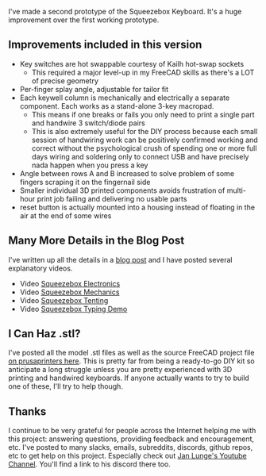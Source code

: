 I've made a second prototype of the Squeezebox Keyboard. It's a huge improvement over the first working prototype.

## Improvements included in this version

* Key switches are hot swappable courtesy of Kailh hot-swap sockets
  * This required a major level-up in my FreeCAD skills as there's a LOT of precise geometry
* Per-finger splay angle, adjustable for tailor fit
* Each keywell column is mechanically and electrically a separate component. Each works as a stand-alone 3-key macropad.
  * This means if one breaks or fails you only need to print a single part and handwire 3 switch/diode pairs
  * This is also extremely useful for the DIY process because each small session of handwiring work can be positively confirmed working and correct without the psychological crush of spending one or more full days wiring and soldering only to connect USB and have precisely nada happen when you press a key
* Angle between rows A and B increased to solve problem of some fingers scraping it on the fingernail side
* Smaller individual 3D printed components avoids frustration of multi-hour print job failing and delivering no usable parts
* reset button is actually mounted into a housing instead of floating in the air at the end of some wires

## Many More Details in the Blog Post

I've written up all the details in a [blog post](https://peterlyons.com/problog/2021-06-squeezebox-keyboard-v2105/) and I have posted several explanatory videos.

* Video [Squeezebox Electronics](https://youtu.be/HcfCOohTDrY)
* Video [Squeezebox Mechanics](https://youtu.be/yGRIldWoOo8)
* Video [Squeezebox Tenting](https://youtu.be/yJ7hvMvGCOM)
* Video [Squeezebox Typing Demo](https://youtu.be/AaEdjcQJLuc)

## I Can Haz .stl?

I've posted all the model .stl files as well as the source FreeCAD project file [on prusaprinters here](https://www.prusaprinters.org/prints/69209-squeezebox-keyboard-v2105). This is pretty far from being a ready-to-go DIY kit so anticipate a long struggle unless you are pretty experienced with 3D printing and handwired keyboards. If anyone actually wants to try to build one of these, I'll try to help though.

## Thanks

I continue to be very grateful for people across the Internet helping me with this project: answering questions, providing feedback and encouragement, etc. I've posted to many slacks, emails, subreddits, discords, github repos, etc to get help on this project. Especially check out [Jan Lunge's Youtube Channel](https://www.youtube.com/user/ModOfLow). You'll find a link to his discord there too.
